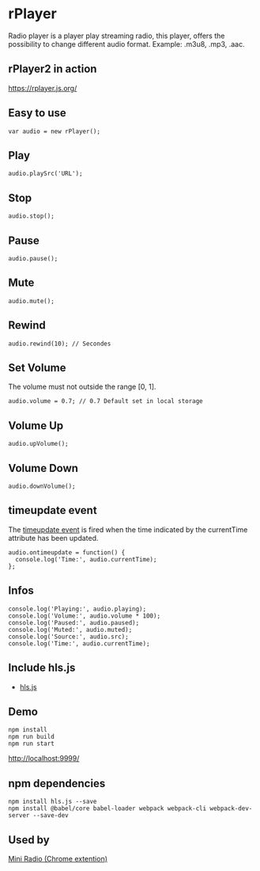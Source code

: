 # rPlayer

Radio player is a player play streaming radio, this player, offers the possibility to change different audio format. Example: .m3u8, .mp3, .aac.

## rPlayer2 in action

https://rplayer.js.org/

## Easy to use

```
var audio = new rPlayer();
```

## Play

```
audio.playSrc('URL');
```

## Stop

```
audio.stop();
```

## Pause

```
audio.pause();
```

## Mute

```
audio.mute();
```

## Rewind

```
audio.rewind(10); // Secondes
```

## Set Volume

The volume must not outside the range [0, 1].

```
audio.volume = 0.7; // 0.7 Default set in local storage
```

## Volume Up

```
audio.upVolume();
```

## Volume Down

```
audio.downVolume();
```

## timeupdate event

The [timeupdate event](https://developer.mozilla.org/en-US/docs/Web/API/HTMLMediaElement/timeupdate_event) is fired when the time indicated by the currentTime attribute has been updated.

```
audio.ontimeupdate = function() {
  console.log('Time:', audio.currentTime);
};
```

## Infos

```
console.log('Playing:', audio.playing);
console.log('Volume:', audio.volume * 100);
console.log('Paused:', audio.paused);
console.log('Muted:', audio.muted);
console.log('Source:', audio.src);
console.log('Time:', audio.currentTime);
```

## Include hls.js

* [hls.js](https://github.com/video-dev/hls.js)

## Demo

```
npm install
npm run build
npm run start
```

[http://localhost:9999/](http://localhost:9999/)

## npm dependencies

```
npm install hls.js --save
npm install @babel/core babel-loader webpack webpack-cli webpack-dev-server --save-dev
```

## Used by

[Mini Radio (Chrome extention)](https://chrome.google.com/webstore/detail/mini-radio/klcjochgjlcecbalpokmcldlfhngcnfh)
